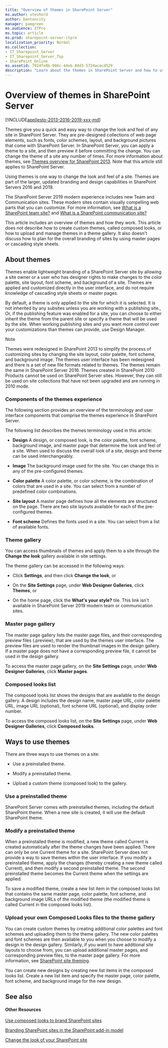 ```yaml
---
title: "Overview of themes in SharePoint Server"
ms.author: stevhord
author: bentoncity
manager: pamgreen
ms.audience: ITPro
ms.topic: article
ms.prod: sharepoint-server-itpro
localization_priority: Normal
ms.collection:
- IT_Sharepoint_Server
- IT_Sharepoint_Server_Top
- SharePoint_Online
ms.assetid: 7924fe8b-986c-44eb-8dd3-5724acecd529
description: "Learn about the themes in SharePoint Server and how to use them to customize the look and feel of sites."
---
```


# Overview of themes in SharePoint Server

[!INCLUDE[appliesto-2013-2016-2019-xxx-md](../includes/appliesto-2013-2016-2019-xxx-md.md)]
  
Themes give you a quick and easy way to change the look and feel of any site in SharePoint Server. They are pre-designed collections of web page elements, such as fonts, color schemes, layout, and background pictures that come with SharePoint Server. In SharePoint Server, you can apply a theme to a site, and then preview it before committing the change. You can change the theme of a site any number of times. For more information about themes, see [Themes overview for SharePoint 2013](https://go.microsoft.com/fwlink/p/?LinkId=306431). Note that this article still applies to SharePoint Server.
  
Using themes is one way to change the look and feel of a site. Themes are part of the larger, updated branding and design capabilities in SharePoint Servers 2016 and 2019. 

The SharePoint Server 2019 modern experience includes new Team and Communication sites. These modern sites contain visually compelling web parts that you can customize. For more information, see [What is a SharePoint team site?](https://support.office.com/en-us/article/What-is-a-SharePoint-team-site-75545757-36c3-46a7-beed-0aaa74f0401e) and [What is a SharePoint communication site?](https://support.office.com/en-us/article/What-is-a-SharePoint-communication-site-94A33429-E580-45C3-A090-5512A8070732)
  
This article includes an overview of themes and how they work. This article does not describe how to create custom themes, called composed looks, or how to upload and manage themes in a theme gallery. It also doesn't discuss how to plan for the overall branding of sites by using master pages or cascading style sheets.
  
## About themes
<a name="section1"> </a>

Themes enable lightweight branding of a SharePoint Server site by allowing a site owner or a user who has designer rights to make changes to the color palette, site layout, font scheme, and background of a site. Themes are applied and customized directly in the user interface, and do not require knowledge of cascading style sheets or master pages.
  
By default, a theme is only applied to the site for which it is selected. It is not inherited by any subsites unless you are working with a publishing site., Or, if the publishing feature was enabled for a site, you can choose to either inherit the theme from the parent site or specify a theme that will be used by the site. When working publishing sites and you want more control over your customizations than themes can provide, use Design Manager.
  
> [!NOTE]
> Themes were redesigned in SharePoint 2013 to simplify the process of customizing sites by changing the site layout, color palette, font scheme, and background image. The themes user interface has been redesigned and there is a set of new file formats related to themes. The themes remain the same in SharePoint Server 2016. Themes created in SharePoint 2010 Products cannot be used on SharePoint Server sites. However, they can still be used on site collections that have not been upgraded and are running in 2010 mode. 
  
### Components of the themes experience

The following section provides an overview of the terminology and user interface components that comprise the themes experience in SharePoint Server.
  
The following list describes the themes terminology used in this article:
  
- **Design** A design, or composed look, is the color palette, font scheme, background image, and master page that determine the look and feel of a site. When used to discuss the overall look of a site, design and theme can be used interchangeably. 
    
- **Image** The background image used for the site. You can change this in any of the pre-configured themes. 
    
- **Color palette** A color palette, or color scheme, is the combination of colors that are used in a site. You can select from a number of predefined color combinations. 
    
- **Site layout** A master page defines how all the elements are structured on the page. There are two site layouts available for each of the pre-configured themes. 
    
- **Font scheme** Defines the fonts used in a site. You can select from a list of available fonts. 
    
### Theme gallery

You can access thumbnails of themes and apply them to a site through the **Change the look** gallery available in site settings. 
  
The theme gallery can be accessed in the following ways:
  
- Click **Settings**, and then click **Change the look**, or
    
- On the **Site Settings** page, under **Web Designer Galleries**, click **Themes**, or
    
- On the home page, click the **What's your style?** tile. This link isn't available in SharePoint Server 2019 modern team or communication sites.
    
### Master page gallery

The master page gallery lists the master page files, and their corresponding preview files (.preview), that are used by the themes user interface. The preview files are used to render the thumbnail images in the design gallery. If a master page does not have a corresponding preview file, it cannot be used in the design gallery.
  
To access the master page gallery, on the **Site Settings** page, under **Web Designer Galleries**, click **Master pages**.
  
### Composed looks list

The composed looks list shows the designs that are available to the design gallery. A design includes the design name, master page URL, color palette URL, image URL (optional), font scheme URL (optional), and display order number. 
  
To access the composed looks list, on the **Site Settings** page, under **Web Designer Galleries**, click **Composed looks**. 
  
## Ways to use themes
<a name="section2"> </a>

There are three ways to use themes on a site:
  
- Use a preinstalled theme.
    
- Modify a preinstalled theme.
    
- Upload a custom theme (composed look) to the gallery.
    
### Use a preinstalled theme
<a name="Section2a"> </a>

SharePoint Server comes with preinstalled themes, including the default SharePoint theme. When a new site is created, it will use the default SharePoint theme. 
  
### Modify a preinstalled theme
<a name="Section2b"> </a>

When a preinstalled theme is modified, a new theme called Current is created automatically after the theme changes have been applied. There can only be one Current theme for a site. SharePoint Server does not provide a way to save themes within the user interface. If you modify a preinstalled theme, apply the changes (thereby creating a new theme called Current), and then modify a second preinstalled theme. The second preinstalled theme becomes the Current theme when the settings are applied.
  
To save a modified theme, create a new list item in the composed looks list that contains the same master page, color palette, font scheme, and background image URLs of the modified theme (the modified theme is called Current in the composed looks list).
  
### Upload your own Composed Looks files to the theme gallery
<a name="Section2c"> </a>

You can create custom themes by creating additional color palettes and font schemes and uploading them to the theme gallery. The new color palettes and font schemes are then available to you when you choose to modify a design in the design gallery. Similarly, if you want to have additional site layouts to choose from, you can upload additional master pages, and corresponding preview files, to the master page gallery. For more information, see [SharePoint site theming](/sharepoint/dev/declarative-customization/site-theming/sharepoint-site-theming-overview).
  
You can create new designs by creating new list items in the composed looks list. Create a new list item and specify the master page, color palette, font scheme, and background image for the new design.
  
## See also
<a name="section2"> </a>

#### Other Resources

[Use composed looks to brand SharePoint sites](https://go.microsoft.com/fwlink/?linkid=845556)
  
[Branding SharePoint sites in the SharePoint add-in model](https://go.microsoft.com/fwlink/?linkid=845555)

[Change the look of your SharePoint site](https://support.office.com/en-us/article/Change-the-look-of-your-SharePoint-site-06bbadc3-6b04-4a60-9d14-894f6a170818)